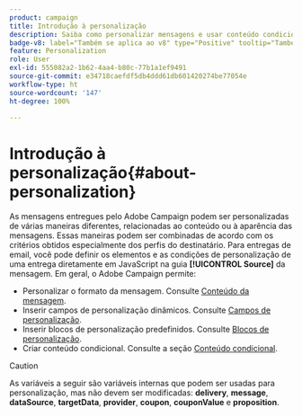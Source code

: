 ```yaml
---
product: campaign
title: Introdução à personalização
description: Saiba como personalizar mensagens e usar conteúdo condicional no Campaign
badge-v8: label="Também se aplica ao v8" type="Positive" tooltip="Também se aplica ao Campaign v8"
feature: Personalization
role: User
exl-id: 555082a2-1b62-4aa4-b80c-77b1a1ef9491
source-git-commit: e34718caefdf5db4ddd61db601420274be77054e
workflow-type: ht
source-wordcount: '147'
ht-degree: 100%

---
```


# Introdução à personalização{#about-personalization}

As mensagens entregues pelo Adobe Campaign podem ser personalizadas de várias maneiras diferentes, relacionadas ao conteúdo ou à aparência das mensagens. Essas maneiras podem ser combinadas de acordo com os critérios obtidos especialmente dos perfis do destinatário. Para entregas de email, você pode definir os elementos e as condições de personalização de uma entrega diretamente em JavaScript na guia **[!UICONTROL Source]** da mensagem. Em geral, o Adobe Campaign permite:

* Personalizar o formato da mensagem. Consulte [Conteúdo da mensagem](defining-the-email-content.md#message-content).
* Inserir campos de personalização dinâmicos. Consulte [Campos de personalização](personalization-fields.md).
* Inserir blocos de personalização predefinidos. Consulte [Blocos de personalização](personalization-blocks.md).
* Criar conteúdo condicional. Consulte a seção [Conteúdo condicional](conditional-content.md).

>[!CAUTION]
>
>As variáveis a seguir são variáveis internas que podem ser usadas para personalização, mas não devem ser modificadas: **delivery**, **message**, **dataSource**, **targetData**, **provider**, **coupon**, **couponValue** e **proposition**.
